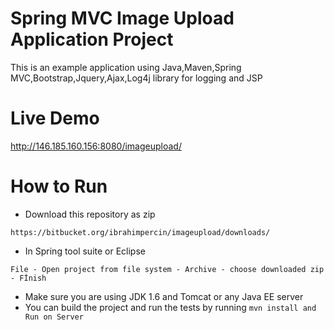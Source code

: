 # Spring MVC Image Upload Application Project
This is an example application using Java,Maven,Spring MVC,Bootstrap,Jquery,Ajax,Log4j library for logging and JSP

# Live Demo

http://146.185.160.156:8080/imageupload/

# How to Run

* Download this repository as zip
```
https://bitbucket.org/ibrahimpercin/imageupload/downloads/
```
* In Spring tool suite or Eclipse
```
File - Open project from file system - Archive - choose downloaded zip - Fİnish
```
* Make sure you are using JDK 1.6 and Tomcat or any Java EE server
* You can build the project and run the tests by running ```mvn install and Run on Server```
